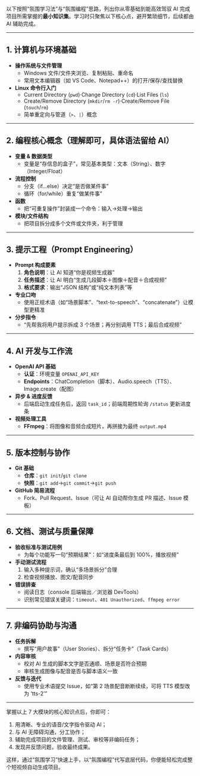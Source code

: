 以下按照“氛围学习法”与“氛围编程”思路，列出你从零基础到能高效驾驭 AI 完成项目所需掌握的**最小知识集**。学习时只聚焦以下核心点，避开繁琐细节，后续都由 AI 辅助完成。

---

## 1. 计算机与环境基础

- **操作系统与文件管理**  
  - Windows 文件/文件夹浏览、复制粘贴、重命名  
  - 常用文本编辑器（如 VS Code、Notepad++）的打开/保存/查找替换  
- **Linux 命令行入门**  
  - Current Directory (`pwd`)·Change Directory (`cd`)·List Files (`ls`)  
  - Create/Remove Directory (`mkdir`/`rm -r`)·Create/Remove File (`touch`/`rm`)  
  - 简单重定向与管道（`>`、`|`）概念  

---

## 2. 编程核心概念（理解即可，具体语法留给 AI）

- **变量 & 数据类型**  
  - 变量是“存信息的盒子”，常见基本类型：文本（String）、数字（Integer/Float）  
- **流程控制**  
  - 分支（if…else）决定“是否做某件事”  
  - 循环（for/while）重复“做某件事”  
- **函数**  
  - 把“可重复操作”封装成一个命令：输入→处理→输出  
- **模块/文件结构**  
  - 把项目拆分成多个文件或文件夹，利于管理  

---

## 3. 提示工程（Prompt Engineering）

- **Prompt 构成要素**  
  1. **角色说明**：让 AI 知道“你是视频生成器”  
  2. **任务描述**：让 AI 明白“生成几段脚本＋图像＋配音＋合成视频”  
  3. **格式要求**：输出“JSON 结构”或“纯文本列表”等  
- **专业口吻**  
  - 使用正规术语（如“场景脚本”、“text-to-speech”、“concatenate”）让模型更精准  
- **分步指令**  
  - “先帮我将用户提示拆成 3 个场景；再分别调用 TTS；最后合成视频”  

---

## 4. AI 开发与工作流

- **OpenAI API 基础**  
  - **认证**：环境变量 `OPENAI_API_KEY`  
  - **Endpoints**：ChatCompletion（脚本）、Audio.speech（TTS）、Image.create（配图）  
- **异步 & 进度反馈**  
  - 后端启动生成任务后，返回 `task_id`；前端周期性轮询 `/status` 更新进度条  
- **视频处理工具**  
  - **FFmpeg**：将图像和音频合成短片，再拼接为最终 `output.mp4`  

---

## 5. 版本控制与协作

- **Git 基础**  
  - **仓库**：`git init`/`git clone`  
  - **快照**：`git add`→`git commit`→`git push`  
- **GitHub 简易流程**  
  - Fork、Pull Request、Issue（可让 AI 自动帮你生成 PR 描述、Issue 模板）  

---

## 6. 文档、测试与质量保障

- **验收标准与测试用例**  
  - 为每个功能写一句“预期结果”：如“进度条最后到 100%，播放视频”  
- **手动测试流程**  
  1. 输入多种提示词，确认“多场景拆分”合理  
  2. 检查视频播放、图文/配音同步  
- **错误排查**  
  - 阅读日志（console 后端输出／浏览器 DevTools）  
  - 识别常见错误关键词：`timeout`、`401 Unauthorized`、`ffmpeg error`  

---

## 7. 非编码协助与沟通

- **任务拆解**  
  - 撰写“用户故事”（User Stories）、拆分“任务卡”（Task Cards）  
- **内容审核**  
  - 校对 AI 生成的脚本文字是否通顺、场景是否符合预期  
  - 审核生成图像与配音是否与脚本语义一致  
- **反馈与迭代**  
  - 使用专业术语提交 Issue，如“第 2 场景配音断断续续，可将 TTS 模型改为 ‘tts-2’”  

---

掌握以上 7 大模块的核心知识点后，你即可：  
1. 用清晰、专业的语音/文字指令驱动 AI；  
2. 与 AI 无障碍沟通，分工协作；  
3. 辅助完成项目的文件管理、测试、审校等非编码任务；  
4. 发现并反馈问题，验收最终成果。  

这样，通过“氛围学习”快速上手，以“氛围编程”代写底层代码，你便能轻松完成整个短视频自动生成项目。
